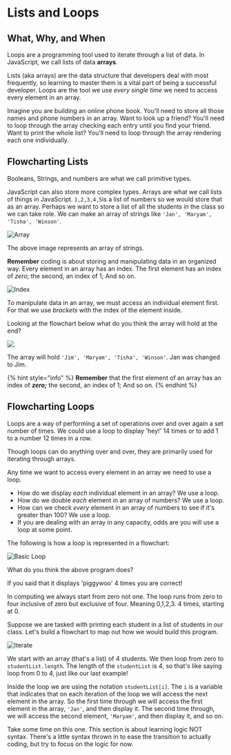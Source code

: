 # Lists and Loops

## What, Why, and When

Loops are a programming tool used to iterate through a list of data. In JavaScript, we call lists of data **arrays**.

Lists \(aka arrays\) are the data structure that developers deal with most frequently, so learning to master them is a vital part of being a successful developer. Loops are the tool we use _every single time_ we need to access every element in an array.

Imagine you are building an online phone book. You'll need to store all those names and phone numbers in an array. Want to look up a friend? You'll need to loop through the array checking each entry until you find your friend. Want to print the whole list? You'll need to loop through the array rendering each one individually.

## Flowcharting Lists

Booleans, Strings, and numbers are what we call primitive types.

JavaScript can also store more complex types. Arrays are what we call lists of things in JavaScript. `1,2,3,4,5`is a list of numbers so we would store that as an array. Perhaps we want to store a list of all the students in the class so we can take role. We can make an array of strings like `'Jan', 'Maryam', 'Tisha', 'Winson'`.

![Array](https://github.com/cslewislives/frontend-prework/tree/7c7bc1ab2155c31482f755a757c91f4efcc6e770/.gitbook/assets/array.png)

The above image represents an array of strings.

**Remember** coding is about storing and manipulating data in an organized way. Every element in an array has an index. The first element has an index of _zero_; the second, an index of 1; And so on.

![Index](https://github.com/cslewislives/frontend-prework/tree/7c7bc1ab2155c31482f755a757c91f4efcc6e770/.gitbook/assets/index.png)

To manipulate data in an array, we must access an individual element first. For that we use _brackets_ with the index of the element inside.

Looking at the flowchart below what do you think the array will hold at the end?

![](https://github.com/cslewislives/frontend-prework/tree/7c7bc1ab2155c31482f755a757c91f4efcc6e770/.gitbook/assets/arr-accessor.png)

The array will hold `'Jim', 'Maryam', 'Tisha', 'Winson'`. Jan was changed to Jim.

{% hint style="info" %}
**Remember** that the first element of an array has an index of _**zero;**_ the second, an index of 1; And so on.
{% endhint %}

## Flowcharting Loops

Loops are a way of performing a set of operations over and over again a set number of times. We could use a loop to display 'hey!' 14 times or to add 1 to a number 12 times in a row.

Though loops can do anything over and over, they are primarily used for iterating through arrays.

Any time we want to access every element in an array we need to use a loop.

* How do we display _each_ individual element in an array? We use a loop. 
* How do we double _each_ element in an array of numbers? We use a loop. 
* How can we check _every_ element in an array of numbers to see if it's greater than 100? We use a loop. 
* If you are dealing with an array in any capacity, odds are you will use a loop at some point.

The following is how a loop is represented in a flowchart:

![Basic Loop](https://github.com/cslewislives/frontend-prework/tree/7c7bc1ab2155c31482f755a757c91f4efcc6e770/.gitbook/assets/piggywoo.png)

What do you think the above program does?

If you said that it displays 'piggywoo' 4 times you are correct!

In computing we always start from zero not one. The loop runs from zero to four inclusive of zero but exclusive of four. Meaning 0,1,2,3. 4 times, starting at 0.

Suppose we are tasked with printing each student in a list of students in our class. Let's build a flowchart to map out how we would build this program.

![Iterate](https://github.com/cslewislives/frontend-prework/tree/7c7bc1ab2155c31482f755a757c91f4efcc6e770/.gitbook/assets/iterate.png)

We start with an array \(that's a list\) of 4 students. We then loop from zero to `studentList.length`. The length of the `studentList` is 4, so that's like saying loop from 0 to 4, just like our last example!

Inside the loop we are using the notation `studentList[i]`. The `i` is a variable that indicates that on each iteration of the loop we will access the next element in the array. So the first time through we will access the first element in the array, `'Jan'`, and then display it. The second time through, we will access the second element, `'Maryam'`, and then display it, and so on.

Take some time on this one. This section is about learning logic NOT syntax. There's a little syntax thrown in to ease the transition to actually coding, but try to focus on the logic for now.


